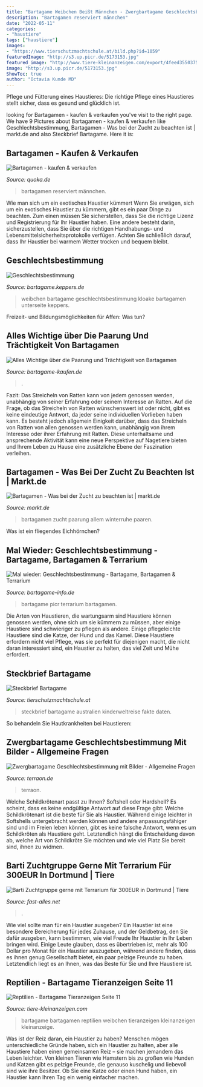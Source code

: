 ```yaml
---
title: "Bartagame Weibchen Beißt Männchen - Zwergbartagame Geschlechtsbestimmung Mit Bilder"
description: "Bartagamen reserviert männchen"
date: "2022-05-11"
categories:
- "haustiere"
tags: ["haustiere"]
images:
- "https://www.tierschutzmachtschule.at/bild.php?id=1059"
featuredImage: "http://s3.up.picr.de/5173153.jpg"
featured_image: "http://www.tiere-kleinanzeigen.com/export/4feed35503758c3e9d91c9125f29b.jpg"
image: "http://s3.up.picr.de/5173153.jpg"
ShowToc: true
author: "Octavia Kunde MD"
---
```



Pflege und Fütterung eines Haustieres: Die richtige Pflege eines Haustieres stellt sicher, dass es gesund und glücklich ist.

	

		
looking for Bartagamen - kaufen &amp; verkaufen you've visit to the right page. We have 9 Pictures about Bartagamen - kaufen &amp; verkaufen like Geschlechtsbestimmung, Bartagamen - Was bei der Zucht zu beachten ist | markt.de and also Steckbrief Bartagame. Here it is:
		
    
## Bartagamen - Kaufen &amp; Verkaufen

<img loading=lazy src="https://pic0.qimage.de/63/04/28/r242280463.jpg" onerror="this.onerror=null;this.src='https://tse2.mm.bing.net/th?id=OIP.ZoejRYGdI-iyfrFv-2-6gAAAAA&amp;pid=15.1';" alt="Bartagamen - kaufen &amp; verkaufen">

_Source: quoka.de_

>bartagamen reserviert männchen. 

	

Wie man sich um ein exotisches Haustier kümmert
Wenn Sie erwägen, sich um ein exotisches Haustier zu kümmern, gibt es ein paar Dinge zu beachten. Zum einen müssen Sie sicherstellen, dass Sie die richtige Lizenz und Registrierung für Ihr Haustier haben. Eine andere besteht darin, sicherzustellen, dass Sie über die richtigen Handhabungs- und Lebensmittelsicherheitsprotokolle verfügen. Achten Sie schließlich darauf, dass Ihr Haustier bei warmem Wetter trocken und bequem bleibt.

    
## Geschlechtsbestimmung

<img loading=lazy src="http://bartagame.keppers.de/images/weibchen.jpg" onerror="this.onerror=null;this.src='https://tse4.mm.bing.net/th?id=OIP.HOO3n9AB9Zjiiry6Ppb0YgHaFj&amp;pid=15.1';" alt="Geschlechtsbestimmung">

_Source: bartagame.keppers.de_

>weibchen bartagame geschlechtsbestimmung kloake bartagamen unterseite keppers. 

	

Freizeit- und Bildungsmöglichkeiten für Affen: Was tun?

    
## Alles Wichtige über Die Paarung Und Trächtigkeit Von Bartagamen

<img loading=lazy src="https://bartagame-kaufen.de/wp-content/uploads/bartagame-paarung-1.jpg" onerror="this.onerror=null;this.src='https://tse3.mm.bing.net/th?id=OIP.XW82uoQkNuTW_sQWaaBargAAAA&amp;pid=15.1';" alt="Alles Wichtige über die Paarung und Trächtigkeit von Bartagamen">

_Source: bartagame-kaufen.de_

>. 

	

Fazit: Das Streicheln von Ratten kann von jedem genossen werden, unabhängig von seiner Erfahrung oder seinem Interesse an Ratten.
Auf die Frage, ob das Streicheln von Ratten wünschenswert ist oder nicht, gibt es keine eindeutige Antwort, da jeder seine individuellen Vorlieben haben kann. Es besteht jedoch allgemein Einigkeit darüber, dass das Streicheln von Ratten von allen genossen werden kann, unabhängig von ihrem Interesse oder ihrer Erfahrung mit Ratten. Diese unterhaltsame und ansprechende Aktivität kann eine neue Perspektive auf Nagetiere bieten und Ihrem Leben zu Hause eine zusätzliche Ebene der Faszination verleihen.

    
## Bartagamen - Was Bei Der Zucht Zu Beachten Ist | Markt.de

<img loading=lazy src="http://bilder.markt.de/images/cms/abisz/bartagamenpaar.jpg" onerror="this.onerror=null;this.src='https://tse2.mm.bing.net/th?id=OIP.11a95i38972CkBYewkosygHaFj&amp;pid=15.1';" alt="Bartagamen - Was bei der Zucht zu beachten ist | markt.de">

_Source: markt.de_

>bartagamen zucht paarung allem winterruhe paaren. 

	

Was ist ein fliegendes Eichhörnchen?

    
## Mal Wieder: Geschlechtsbestimmung - Bartagame, Bartagamen &amp; Terrarium

<img loading=lazy src="http://s3.up.picr.de/5173153.jpg" onerror="this.onerror=null;this.src='https://tse4.mm.bing.net/th?id=OIP.TjhkI4K_sesvHbcpckeH8wHaLH&amp;pid=15.1';" alt="Mal wieder: Geschlechtsbestimmung - Bartagame, Bartagamen &amp; Terrarium">

_Source: bartagame-info.de_

>bartagame picr terrarium bartagamen. 

	

Die Arten von Haustieren, die wartungsarm sind
Haustiere können genossen werden, ohne sich um sie kümmern zu müssen, aber einige Haustiere sind schwieriger zu pflegen als andere. Einige pflegeleichte Haustiere sind die Katze, der Hund und das Kamel. Diese Haustiere erfordern nicht viel Pflege, was sie perfekt für diejenigen macht, die nicht daran interessiert sind, ein Haustier zu halten, das viel Zeit und Mühe erfordert.

    
## Steckbrief Bartagame

<img loading=lazy src="https://www.tierschutzmachtschule.at/bild.php?id=1059" onerror="this.onerror=null;this.src='https://tse2.mm.bing.net/th?id=OIP.ZTSnXNwKUqyzaZ8hQANxEAHaE6&amp;pid=15.1';" alt="Steckbrief Bartagame">

_Source: tierschutzmachtschule.at_

>steckbrief bartagame australien kinderweltreise fakte daten. 

	

So behandeln Sie Hautkrankheiten bei Haustieren:

    
## Zwergbartagame Geschlechtsbestimmung Mit Bilder - Allgemeine Fragen

<img loading=lazy src="https://www.terraon.de/attachment/42278-mann-jpg/" onerror="this.onerror=null;this.src='https://tse2.mm.bing.net/th?id=OIP.jZvORPUBSpoUD8V7nGI0lAHaFj&amp;pid=15.1';" alt="Zwergbartagame Geschlechtsbestimmung mit Bilder - Allgemeine Fragen">

_Source: terraon.de_

>terraon. 

	

Welche Schildkrötenart passt zu Ihnen? Softshell oder Hardshell?
Es scheint, dass es keine endgültige Antwort auf diese Frage gibt: Welche Schildkrötenart ist die beste für Sie als Haustier. Während einige leichter in Softshells untergebracht werden können und andere anpassungsfähiger sind und im Freien leben können, gibt es keine falsche Antwort, wenn es um Schildkröten als Haustiere geht. Letztendlich hängt die Entscheidung davon ab, welche Art von Schildkröte Sie möchten und wie viel Platz Sie bereit sind, ihnen zu widmen.

    
## Barti Zuchtgruppe Gerne Mit Terrarium Für 300EUR In Dortmund | Tiere

<img loading=lazy src="http://www.fast-alles.net/pictures/394244.jpg" onerror="this.onerror=null;this.src='https://tse1.mm.bing.net/th?id=OIP.YCnUSqrpmPvWmOXfG5sB4gHaFj&amp;pid=15.1';" alt="Barti Zuchtgruppe gerne mit Terrarium für 300EUR in Dortmund | Tiere">

_Source: fast-alles.net_

>. 

	

Wie viel sollte man für ein Haustier ausgeben?
Ein Haustier ist eine besondere Bereicherung für jedes Zuhause, und der Geldbetrag, den Sie dafür ausgeben, kann bestimmen, wie viel Freude Ihr Haustier in Ihr Leben bringen wird. Einige Leute glauben, dass es übertrieben ist, mehr als 100 Dollar pro Monat für ein Haustier auszugeben, während andere finden, dass es ihnen genug Gesellschaft bietet, ein paar pelzige Freunde zu haben. Letztendlich liegt es an Ihnen, was das Beste für Sie und Ihre Haustiere ist.

    
## Reptilien - Bartagame Tieranzeigen Seite 11

<img loading=lazy src="http://www.tiere-kleinanzeigen.com/export/4feed35503758c3e9d91c9125f29b.jpg" onerror="this.onerror=null;this.src='https://tse4.mm.bing.net/th?id=OIP.-fo71Dij_M-Ws8hW1hyTYgHaHd&amp;pid=15.1';" alt="Reptilien - Bartagame Tieranzeigen Seite 11">

_Source: tiere-kleinanzeigen.com_

>bartagame bartagamen reptilien weibchen tieranzeigen kleinanzeigen kleinanzeige. 

	

Was ist der Reiz daran, ein Haustier zu haben?
Menschen mögen unterschiedliche Gründe haben, sich ein Haustier zu halten, aber alle Haustiere haben einen gemeinsamen Reiz – sie machen jemandem das Leben leichter. Von kleinen Tieren wie Hamstern bis zu großen wie Hunden und Katzen gibt es pelzige Freunde, die genauso kuschelig und liebevoll sind wie ihre Besitzer. Ob Sie eine Katze oder einen Hund haben, ein Haustier kann Ihren Tag ein wenig einfacher machen.

